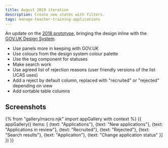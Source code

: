 ```yaml
---
title: August 2019 iteration
description: Create new states with filters.
tags: manage-teacher-training-applications
---
```

An update on the [2018 prototype](/manage-teacher-training-applications/better-statuses), bringing the design inline with the [GOV.UK Design System](https://design-system.service.gov.uk/).

* Use panels more in keeping with GOV.UK
* Use colours from the design system colour palette
* Use the tag component for statuses
* Make search work
* Use agreed list of rejection reasons (user friendly versions of the list UCAS uses)
* Add a reject by default column, replaced with "recruited" or "rejected" depending on view
* Add sortable table columns

## Screenshots

{% from "gallery/macro.njk" import appGallery with context %}
{{ appGallery({
  items: [
    {text: "Applications"},
    {text: "New applications"},
    {text: "Applications in review"},
    {text: "Recruited"},
    {text: "Rejected"},
    {text: "Search results"},
    {text: "Application"},
    {text: "Change application status"
  }]
}) }}
